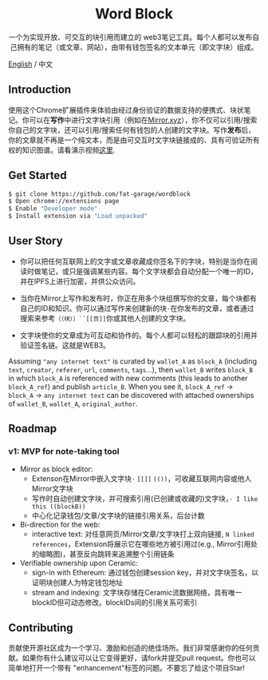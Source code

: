 
<div align="center">
  
  # Word Block


  <p>一个为实现开放、可交互的块引用而建立的 web3笔记工具。每个人都可以发布自己拥有的笔记（或文章、网站），由带有钱包签名的文本单元（即文字块）组成。</p>
  
</div>

[English](https://github.com/fat-garage/word-block/blob/main/README-EN.md) / 中文  

## Introduction

使用这个Chrome扩展插件来体验由经过身份验证的数据支持的便携式、块状笔记。你可以在**写作**中进行文字块引用（例如在[Mirror.xyz](https://mirror.xyz)），你不仅可以引用/搜索你自己的文字块，还可以引用/搜索任何有钱包的人创建的文字块。写作**发布**后，你的文章就不再是一个纯文本，而是由可交互时文字块链接成的、具有可验证所有权的知识图谱。请看演示视频[这里](https://github.com/fat-garage/wordblock).

## Get Started

```sh
$ git clone https://github.com/fat-garage/wordblock
$ Open chrome://extensions page
$ Enable "Developer mode"
$ Install extension via "Load unpacked"
```

## User Story


* 你可以把任何互联网上的文字或文章收藏成你签名下的字块，特别是当你在阅读时做笔记，或只是强调某些内容。每个文字块都会自动分配一个唯一的ID，并在IPFS上进行加密，并供公众访问。

* 当你在Mirror上写作和发布时，你正在用多个块组撰写你的文章，每个块都有自己的ID和知识。你可以通过写作来创建新的块`·`在你发布的文章，或者通过搜索来参考`（（块））``[[页]]`你或其他人创建的文字块。

* 文字块使你的文章成为可互动和协作的。每个人都可以轻松的跟踪块的引用并验证签名链。这就是WEB3。


Assuming `"any internet text"` is curated by `wallet_A` as `block_A` (including `text`, `creator`, `referer`, `url`, `comments`, `tags`...), then `wallet_B` writes `block_B` in which `block_A` is referenced with new comments (this leads to another `block_A_ref`) and publish `article_B`. When you see it,  `block_A_ref` -> `block_A` -> `any internet text` can be discovered with attached ownerships of `wallet_B`, `wallet_A`, `original_author`.

## Roadmap

### v1: MVP for note-taking tool

- Mirror as block editor:
  - Extenson在Mirror中嵌入文字块`·` `[[]]` `(())`，可收藏互联网内容或他人Mirror文字块
  - 写作时自动创建文字块，并可搜索引用(已创建或收藏的)文字块，`· I like this ((blockB))`
  - 中心化记录钱包/文章/文字块的链接引用关系，后台计数
- Bi-direction for the web: 
  - interactive text: 对任意网页/Mirror文章/文字块打上双向链接, `N linked references`，Extension将展示它在哪些地方被引用过(e.g., Mirror引用处的缩略图)，甚至反向跳转来追溯整个引用链条
- Verifiable ownership upon Ceramic:
  - sign-in with Ethereum: 通过钱包创建session key，并对文字块签名，以证明块创建人为特定钱包地址
  - stream and indexing: 文字块存储在Ceramic流数据网络，具有唯一blockID但可动态修改。blockIDs间的引用关系可索引

## Contributing


贡献使开源社区成为一个学习、激励和创造的绝佳场所。我们非常感谢你的任何贡献。如果你有什么建议可以让它变得更好，请fork并提交pull request。你也可以简单地打开一个带有 "enhancement"标签的问题。不要忘了给这个项目Star! 



